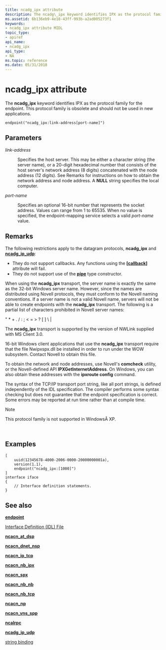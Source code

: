 ```yaml
---
title: ncadg_ipx attribute
description: The ncadg\_ipx keyword identifies IPX as the protocol family for the endpoint. This protocol family is obsolete and should not be used in new applications.
ms.assetid: 6b136eb9-4e18-43ff-993b-a2ad005273f1
keywords:
- ncadg_ipx attribute MIDL
topic_type:
- apiref
api_name:
- ncadg_ipx
api_type:
- NA
ms.topic: reference
ms.date: 05/31/2018
---
```


# ncadg\_ipx attribute

The **ncadg\_ipx** keyword identifies IPX as the protocol family for the endpoint. This protocol family is obsolete and should not be used in new applications.

``` syntax
endpoint("ncadg_ipx:link-address[port-name]")
```

## Parameters

<dl> <dt>

*link-address* 
</dt> <dd>

Specifies the host server. This may be either a character string (the server name), or a 20-digit hexadecimal number that consists of the host server's network address (8 digits) concatenated with the node address (12 digits). See Remarks for instructions on how to obtain the network address and node address. A **NULL** string specifies the local computer.

</dd> <dt>

*port-name* 
</dt> <dd>

Specifies an optional 16-bit number that represents the socket address. Values can range from 1 to 65535. When no value is specified, the endpoint-mapping service selects a valid *port-name* value.

</dd> </dl>

## Remarks

The following restrictions apply to the datagram protocols, **ncadg\_ipx** and [**ncadg\_ip\_udp**](ncadg-ip-udp.md):

-   They do not support callbacks. Any functions using the **\[**[**callback**](callback.md)**\]** attribute will fail.
-   They do not support use of the [**pipe**](pipe.md) type constructor.

When using the **ncadg\_ipx** transport, the server name is exactly the same as the 32-bit Windows server name. However, since the names are distributed using Novell protocols, they must conform to the Novell naming conventions. If a server name is not a valid Novell name, servers will not be able to create endpoints with the **ncadg\_ipx** transport. The following is a partial list of characters prohibited in Novell server names:

" \* + . / : ; < = > ? \[ \] \\ \|

The **ncadg\_ipx** transport is supported by the version of NWLink supplied with MS Client 3.0.

16-bit Windows client applications that use the **ncadg\_ipx** transport require that the file Nwipxspx.dll be installed in order to run under the WOW subsystem. Contact Novell to obtain this file.

To obtain the network and node addresses, use Novell's **comcheck** utility, or the Novell-defined API **IPXGetInternetAddress**. On Windows, you can also obtain these addresses with the **ipxroute config** command.

The syntax of the TCP/IP transport port string, like all port strings, is defined independently of the IDL specification. The compiler performs some syntax checking but does not guarantee that the endpoint specification is correct. Some errors may be reported at run time rather than at compile time.

> [!Note]  
> This protocol family is not supported in WindowsÂ XP.

 

## Examples

``` syntax
[
    uuid(12345678-4000-2006-0000-20000000001a), 
    version(1.1), 
    endpoint("ncadg_ipx:[1000]") 
]
interface iface
{
    // Interface definition statements.
}
```

## See also

<dl> <dt>

[**endpoint**](endpoint.md)
</dt> <dt>

[Interface Definition (IDL) File](interface-definition-idl-file.md)
</dt> <dt>

[**ncacn\_at\_dsp**](ncacn-at-dsp.md)
</dt> <dt>

[**ncacn\_dnet\_nsp**](ncacn-dnet-nsp.md)
</dt> <dt>

[**ncacn\_ip\_tcp**](ncacn-ip-tcp.md)
</dt> <dt>

[**ncacn\_nb\_ipx**](ncacn-nb-ipx.md)
</dt> <dt>

[**ncacn\_spx**](ncacn-spx.md)
</dt> <dt>

[**ncacn\_nb\_nb**](ncacn-nb-nb.md)
</dt> <dt>

[**ncacn\_nb\_tcp**](ncacn-nb-tcp.md)
</dt> <dt>

[**ncacn\_np**](ncacn-np.md)
</dt> <dt>

[**ncacn\_vns\_spp**](ncacn-vns-spp.md)
</dt> <dt>

[**ncalrpc**](ncalrpc.md)
</dt> <dt>

[**ncadg\_ip\_udp**](ncadg-ip-udp.md)
</dt> <dt>

[string binding](https://docs.microsoft.com/windows/desktop/Rpc/string-binding)
</dt> </dl>

 

 




